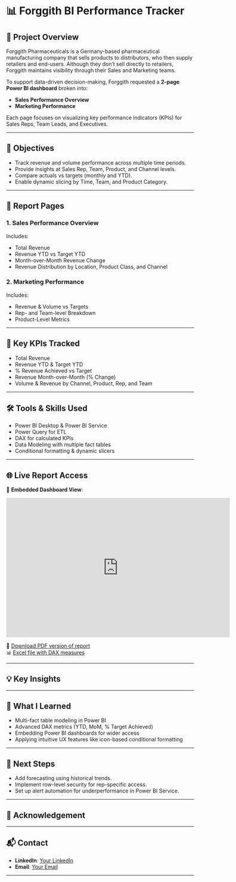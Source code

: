 # 📊 Forggith BI Performance Tracker

## 🧠 Project Overview

Forggith Pharmaceuticals is a Germany-based pharmaceutical manufacturing company that sells products to distributors, who then supply retailers and end-users. Although they don’t sell directly to retailers, Forggith maintains visibility through their Sales and Marketing teams.

To support data-driven decision-making, Forggith requested a **2-page Power BI dashboard** broken into:
- **Sales Performance Overview**
- **Marketing Performance**

Each page focuses on visualizing key performance indicators (KPIs) for Sales Reps, Team Leads, and Executives.

---

## 🎯 Objectives

- Track revenue and volume performance across multiple time periods.
- Provide insights at Sales Rep, Team, Product, and Channel levels.
- Compare actuals vs targets (monthly and YTD).
- Enable dynamic slicing by Time, Team, and Product Category.

---

## 📁 Report Pages

### 1. **Sales Performance Overview**
Includes:
- Total Revenue
- Revenue YTD vs Target YTD
- Month-over-Month Revenue Change
- Revenue Distribution by Location, Product Class, and Channel

### 2. **Marketing Performance**
Includes:
- Revenue & Volume vs Targets
- Rep- and Team-level Breakdown
- Product-Level Metrics

---

## 📌 Key KPIs Tracked

- Total Revenue
- Revenue YTD & Target YTD
- % Revenue Achieved vs Target
- Revenue Month-over-Month (% Change)
- Volume & Revenue by Channel, Product, Rep, and Team

---

## 🛠 Tools & Skills Used

- Power BI Desktop & Power BI Service  
- Power Query for ETL  
- DAX for calculated KPIs  
- Data Modeling with multiple fact tables  
- Conditional formatting & dynamic slicers  

---

## 🌐 Live Report Access

📎 **Embedded Dashboard View**:  
<div align="center">

<iframe title="Forggith" width="600" height="373.5" src="https://app.powerbi.com/view?r=eyJrIjoiZjMxMDM5YWMtZGFjZi00NmNjLTk2ODEtNzkyZmEzYjNlNDZjIiwidCI6IjczZmFkNzQwLTYwNzgtNDk5My04NTZhLTM0YzNjOThhYjlmZSJ9" frameborder="0" allowFullScreen="true"></iframe>

</div>

📄 [Download PDF version of report](./Report%20PDF%20Export/Forggith_Report.pdf)  
📊 [Excel file with DAX measures](./Measures.xlsx)

---

## 💡 Key Insights


---

## 📘 What I Learned

- Multi-fact table modeling in Power BI
- Advanced DAX metrics (YTD, MoM, % Target Achieved)
- Embedding Power BI dashboards for wider access
- Applying intuitive UX features like icon-based conditional formatting

---

## 🔄 Next Steps

- Add forecasting using historical trends.
- Implement row-level security for rep-specific access.
- Set up alert automation for underperformance in Power BI Service.

---

## 🤝 Acknowledgement



---

## 📬 Contact

- **LinkedIn**: [Your LinkedIn](#)  
- **Email**: [Your Email](#)

---

